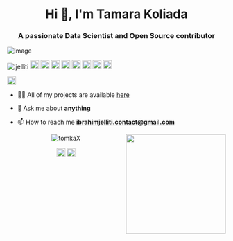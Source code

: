 
<!--
**tomkaX/tomkaX** is a ✨ _special_ ✨ repository because its `README.md` (this file) appears on your GitHub profile.

Here are some ideas to get you started:

- 🔭 I’m currently working on ...
- 🌱 I’m currently learning ...
- 👯 I’m looking to collaborate on ...
- 🤔 I’m looking for help with ...
- 💬 Ask me about ...
- 📫 How to reach me: ...
- 😄 Pronouns: ...
- ⚡ Fun fact: ...
-->


<h1 align="center">Hi 👋, I'm Tamara Koliada </h1>
<h3 align="center">A passionate Data Scientist and Open Source contributor  </h3>

![image](https://github.com/saadeghi/saadeghi/blob/master/dino.gif)

<p align="left">
<img src="https://komarev.com/ghpvc/?username=ijelliti" alt="ijelliti" />

 <img src="https://github.com/simple-icons/simple-icons/blob/develop/icons/amazonaws.svg" alt="aws"  width="20" height="20" /> 
  <img src="https://img.icons8.com/color/48/000000/git.png" alt="git" width="20" height="20"/> 
  <img src="https://github.com/simple-icons/simple-icons/blob/develop/icons/angular.svg" alt="angular" width="20" height="20"/> 
  <img src="https://img.icons8.com/color/48/000000/java-coffee-cup-logo.png" alt="java" width="20" height="20"/>
  <img src="https://github.com/simple-icons/simple-icons/blob/develop/icons/kubernetes.svg" alt="kubernetes" width="20" height="20"/> 
  <img src="https://github.com/simple-icons/simple-icons/blob/develop/icons/docker.svg" alt="docker" width="20" height="20"/> 
  <img src="https://img.icons8.com/color/48/000000/nodejs.png" alt="nodejs" width="20" height="20"/> 
  <img src="https://img.icons8.com/color/48/000000/python.png" alt="python" width="20" height="20"/></p>
  <img src="https://github.com/simple-icons/simple-icons/blob/develop/icons/dot-net.svg" alt=".Net" width="20" height="20"/> 

- 👨‍💻 All of my projects are available  [here](https://github.com/ijelliti?tab=repositories)

- 💬 Ask me about **anything**

- 📫 How to reach me **ibrahimjelliti.contact@gmail.com**



<p align="center"> 
  <img src="https://github-readme-stats.vercel.app/api?username=ijelliti&show_icons=true" alt="tomkaX" />
  <img  align="right" src="https://github.com/ijelliti/ijelliti/blob/master/gifs/3aM.gif" width="230">
 </p>

<p align="center">
<a href="https://www.linkedin.com/in/ijelliti/" target="blank"><img align="center" src="https://cdn.jsdelivr.net/npm/simple-icons@3.0.1/icons/linkedin.svg" alt="https://www.linkedin.com/in/ijelliti/" height="20" width="20" /></a>
<a href="https://twitter.com/IbrahimJelliti" target="blank"><img align="center" src="https://cdn.jsdelivr.net/npm/simple-icons@3.0.1/icons/twitter.svg" alt="https://twitter.com/IbrahimJelliti" height="20" width="20" /></a>

</p>

